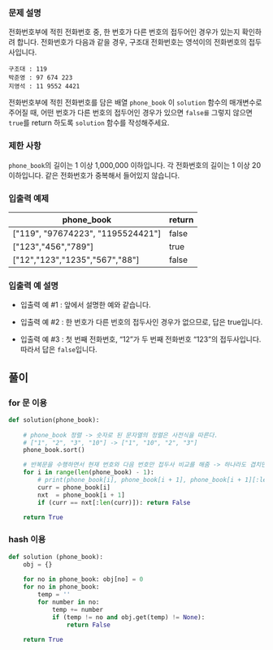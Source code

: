 ### 문제 설명
전화번호부에 적힌 전화번호 중, 한 번호가 다른 번호의 접두어인 경우가 있는지 확인하려 합니다.
전화번호가 다음과 같을 경우, 구조대 전화번호는 영석이의 전화번호의 접두사입니다.

```
구조대 : 119
박준영 : 97 674 223
지영석 : 11 9552 4421
```

전화번호부에 적힌 전화번호를 담은 배열 `phone_book` 이 `solution` 함수의 매개변수로 주어질 때, 어떤 번호가 다른 번호의 접두어인 경우가 있으면 `false를` 그렇지 않으면 `true`를 return 하도록 `solution` 함수를 작성해주세요.

### 제한 사항

`phone_book`의 길이는 1 이상 1,000,000 이하입니다.
각 전화번호의 길이는 1 이상 20 이하입니다.
같은 전화번호가 중복해서 들어있지 않습니다.

### 입출력 예제

| phone_book | return |
| --- | --- |
| ["119", "97674223", "1195524421"] | false |
| ["123","456","789"] | true |
| ["12","123","1235","567","88"] | false |


### 입출력 예 설명
- 입출력 예 #1 : 앞에서 설명한 예와 같습니다.

- 입출력 예 #2 : 한 번호가 다른 번호의 접두사인 경우가 없으므로, 답은 true입니다.

- 입출력 예 #3 : 첫 번째 전화번호, “12”가 두 번째 전화번호 “123”의 접두사입니다. 따라서 답은 `false`입니다.


## 풀이
### for 문 이용
``` python
def solution(phone_book):
    
    # phone_book 정렬 -> 숫자로 된 문자열의 정렬은 사전식을 따른다.
    # ["1", "2", "3", "10"] -> ["1", "10", "2", "3"]
    phone_book.sort()

    # 반복문을 수행하면서 현재 번호와 다음 번호만 접두사 비교를 해줌 -> 하나라도 겹치면 False를 반환하기 때문에 가능
    for i in range(len(phone_book) - 1):
        # print(phone_book[i], phone_book[i + 1], phone_book[i + 1][:len(phone_book[i])])
        curr = phone_book[i]
        nxt  = phone_book[i + 1]
        if (curr == nxt[:len(curr)]): return False

    return True 
```

### hash 이용
``` python
def solution (phone_book):
    obj = {}
    
    for no in phone_book: obj[no] = 0
    for no in phone_book:
        temp = ''
        for number in no:
            temp += number
            if (temp != no and obj.get(temp) != None):
                return False
    
    return True
```

